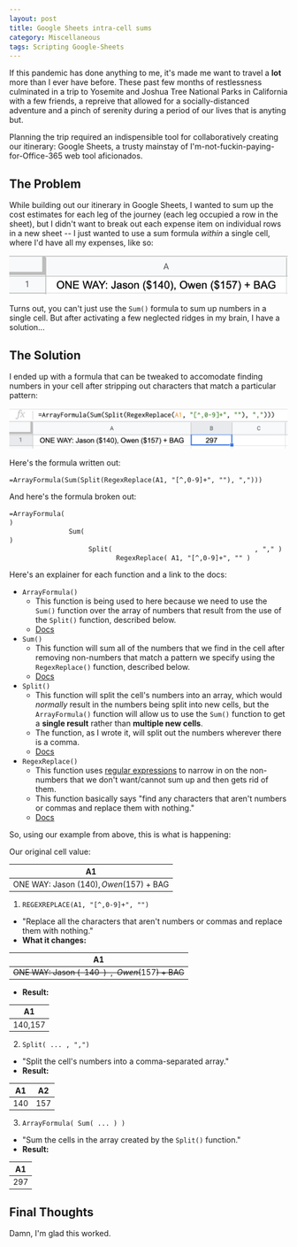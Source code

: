 ```yaml
---
layout: post
title: Google Sheets intra-cell sums
category: Miscellaneous
tags: Scripting Google-Sheets
---
```

If this pandemic has done anything to me, it's made me want to travel a **lot** more than I ever have before. These past few months of restlessness culminated in a trip to Yosemite and Joshua Tree National Parks in California with a few friends, a repreive that allowed for a socially-distanced adventure and a pinch of serenity during a period of our lives that is anyting but.

Planning the trip required an indispensible tool for collaboratively creating our itinerary: Google Sheets, a trusty mainstay of I'm-not-fuckin-paying-for-Office-365 web tool aficionados.

## The Problem
While building out our itinerary in Google Sheets, I wanted to sum up the cost estimates for each leg of the journey (each leg occupied a row in the sheet), but I didn't want to break out each expense item on individual rows in a new sheet -- I just wanted to use a sum formula *within* a single cell, where I'd have all my expenses, like so:

![Screenshot of the problem cell](/assets/img/2020-10-27-update-google-sheets-intra-cell-sums-screenshot-1.png)

Turns out, you can't just use the `Sum()` formula to sum up numbers in a single cell. But after activating a few neglected ridges in my brain, I have a solution...

## The Solution
I ended up with a formula that can be tweaked to accomodate finding numbers in your cell after stripping out characters that match a particular pattern:

![Screenshot of the problem cell](/assets/img/2020-10-27-update-google-sheets-intra-cell-sums-screenshot-2.png)

Here's the formula written out:
```
=ArrayFormula(Sum(Split(RegexReplace(A1, "[^,0-9]+", ""), ",")))
```

And here's the formula broken out:

```
=ArrayFormula(                                                          )
               Sum(                                                   )
                    Split(                                    , "," )
                           RegexReplace( A1, "[^,0-9]+", "" )
```

Here's an explainer for each function and a link to the docs:
- `ArrayFormula()`
  - This function is being used to here because we need to use the `Sum()` function over the array of numbers that result from the use of the `Split()` function, described below.
  - [Docs](https://support.google.com/docs/answer/3093275?hl=en)
- `Sum()`
  - This function will sum all of the numbers that we find in the cell after removing non-numbers that match a pattern we specify using the `RegexReplace()` function, described below.
  - [Docs](https://support.google.com/docs/answer/3093669?hl=en)
- `Split()`
  - This function will split the cell's numbers into an array, which would *normally* result in the numbers being split into new cells, but the `ArrayFormula()` function will allow us to use the `Sum()` function to get a **single result** rather than **multiple new cells**.
  - The function, as I wrote it, will split out the numbers wherever there is a comma.
  - [Docs](https://support.google.com/docs/answer/3094136?hl=en)
- `RegexReplace()`
  - This function uses [regular expressions](https://www.oreilly.com/library/view/introducing-regular-expressions/9781449338879/ch01.html) to narrow in on the non-numbers that we don't want/cannot sum up and then gets rid of them.
  - This function basically says "find any characters that aren't numbers or commas and replace them with nothing."
  - [Docs](https://support.google.com/docs/answer/3098245?hl=en)

So, using our example from above, this is what is happening:

Our original cell value:

|                    A1                    |
|:----------------------------------------:|
| ONE WAY: Jason ($140), Owen ($157) + BAG |

1. `REGEXREPLACE(A1, "[^,0-9]+", "")`
  - "Replace all the characters that aren't numbers or commas and replace them with nothing."
  - **What it changes:**

|                    A1                    |
|:----------------------------------------:|
| ~~ONE WAY: Jason ($~~140~~)~~,~~Owen ($~~157~~) + BAG~~  |

  - **Result:**

|    A1   |
|:-------:|
| 140,157 |

2. `Split( ... , ",")`
  - "Split the cell's numbers into a comma-separated array."
  - **Result:**

|  A1 |  A2 |
|:---:|:---:|
| 140 | 157 |

3. `ArrayFormula( Sum( ... ) )`
  - "Sum the cells in the array created by the `Split()` function."
  - **Result:**
  
|  A1 |
|:---:|
| 297 |

## Final Thoughts
Damn, I'm glad this worked.